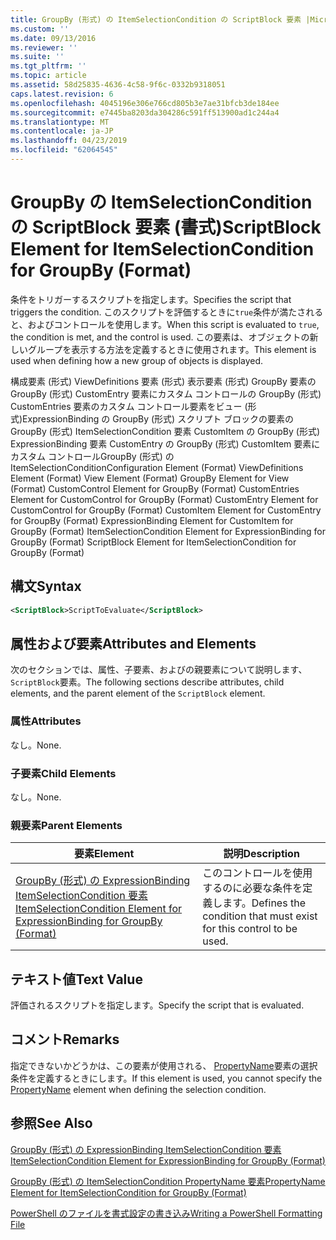 ```yaml
---
title: GroupBy (形式) の ItemSelectionCondition の ScriptBlock 要素 |Microsoft Docs
ms.custom: ''
ms.date: 09/13/2016
ms.reviewer: ''
ms.suite: ''
ms.tgt_pltfrm: ''
ms.topic: article
ms.assetid: 58d25835-4636-4c58-9f6c-0332b9318051
caps.latest.revision: 6
ms.openlocfilehash: 4045196e306e766cd805b3e7ae31bfcb3de184ee
ms.sourcegitcommit: e7445ba8203da304286c591ff513900ad1c244a4
ms.translationtype: MT
ms.contentlocale: ja-JP
ms.lasthandoff: 04/23/2019
ms.locfileid: "62064545"
---
```

# <a name="scriptblock-element-for-itemselectioncondition-for-groupby-format"></a><span data-ttu-id="acecd-102">GroupBy の ItemSelectionCondition の ScriptBlock 要素 (書式)</span><span class="sxs-lookup"><span data-stu-id="acecd-102">ScriptBlock Element for ItemSelectionCondition for GroupBy (Format)</span></span>

<span data-ttu-id="acecd-103">条件をトリガーするスクリプトを指定します。</span><span class="sxs-lookup"><span data-stu-id="acecd-103">Specifies the script that triggers the condition.</span></span> <span data-ttu-id="acecd-104">このスクリプトを評価するときに`true`条件が満たされると、およびコントロールを使用します。</span><span class="sxs-lookup"><span data-stu-id="acecd-104">When this script is evaluated to `true`, the condition is met, and the control is used.</span></span> <span data-ttu-id="acecd-105">この要素は、オブジェクトの新しいグループを表示する方法を定義するときに使用されます。</span><span class="sxs-lookup"><span data-stu-id="acecd-105">This element is used when defining how a new group of objects is displayed.</span></span>

<span data-ttu-id="acecd-106">構成要素 (形式) ViewDefinitions 要素 (形式) 表示要素 (形式) GroupBy 要素の GroupBy (形式) CustomEntry 要素にカスタム コントロールの GroupBy (形式) CustomEntries 要素のカスタム コントロール要素をビュー (形式)ExpressionBinding の GroupBy (形式) スクリプト ブロックの要素の GroupBy (形式) ItemSelectionCondition 要素 CustomItem の GroupBy (形式) ExpressionBinding 要素 CustomEntry の GroupBy (形式) CustomItem 要素にカスタム コントロールGroupBy (形式) の ItemSelectionCondition</span><span class="sxs-lookup"><span data-stu-id="acecd-106">Configuration Element (Format) ViewDefinitions Element (Format) View Element (Format) GroupBy Element for View (Format) CustomControl Element for GroupBy (Format) CustomEntries Element for CustomControl for GroupBy (Format) CustomEntry Element for CustomControl for GroupBy (Format) CustomItem Element for CustomEntry for GroupBy (Format) ExpressionBinding Element for CustomItem for GroupBy (Format) ItemSelectionCondition Element for ExpressionBinding for GroupBy (Format) ScriptBlock Element for ItemSelectionCondition for GroupBy (Format)</span></span>

## <a name="syntax"></a><span data-ttu-id="acecd-107">構文</span><span class="sxs-lookup"><span data-stu-id="acecd-107">Syntax</span></span>

```xml
<ScriptBlock>ScriptToEvaluate</ScriptBlock>
```

## <a name="attributes-and-elements"></a><span data-ttu-id="acecd-108">属性および要素</span><span class="sxs-lookup"><span data-stu-id="acecd-108">Attributes and Elements</span></span>

<span data-ttu-id="acecd-109">次のセクションでは、属性、子要素、およびの親要素について説明します、`ScriptBlock`要素。</span><span class="sxs-lookup"><span data-stu-id="acecd-109">The following sections describe attributes, child elements, and the parent element of the `ScriptBlock` element.</span></span>

### <a name="attributes"></a><span data-ttu-id="acecd-110">属性</span><span class="sxs-lookup"><span data-stu-id="acecd-110">Attributes</span></span>

<span data-ttu-id="acecd-111">なし。</span><span class="sxs-lookup"><span data-stu-id="acecd-111">None.</span></span>

### <a name="child-elements"></a><span data-ttu-id="acecd-112">子要素</span><span class="sxs-lookup"><span data-stu-id="acecd-112">Child Elements</span></span>

<span data-ttu-id="acecd-113">なし。</span><span class="sxs-lookup"><span data-stu-id="acecd-113">None.</span></span>

### <a name="parent-elements"></a><span data-ttu-id="acecd-114">親要素</span><span class="sxs-lookup"><span data-stu-id="acecd-114">Parent Elements</span></span>

|<span data-ttu-id="acecd-115">要素</span><span class="sxs-lookup"><span data-stu-id="acecd-115">Element</span></span>|<span data-ttu-id="acecd-116">説明</span><span class="sxs-lookup"><span data-stu-id="acecd-116">Description</span></span>|
|-------------|-----------------|
|[<span data-ttu-id="acecd-117">GroupBy (形式) の ExpressionBinding ItemSelectionCondition 要素</span><span class="sxs-lookup"><span data-stu-id="acecd-117">ItemSelectionCondition Element for ExpressionBinding for GroupBy (Format)</span></span>](./itemselectioncondition-element-for-expressionbinding-for-groupby-format.md)|<span data-ttu-id="acecd-118">このコントロールを使用するのに必要な条件を定義します。</span><span class="sxs-lookup"><span data-stu-id="acecd-118">Defines the condition that must exist for this control to be used.</span></span>|

## <a name="text-value"></a><span data-ttu-id="acecd-119">テキスト値</span><span class="sxs-lookup"><span data-stu-id="acecd-119">Text Value</span></span>

<span data-ttu-id="acecd-120">評価されるスクリプトを指定します。</span><span class="sxs-lookup"><span data-stu-id="acecd-120">Specify the script that is evaluated.</span></span>

## <a name="remarks"></a><span data-ttu-id="acecd-121">コメント</span><span class="sxs-lookup"><span data-stu-id="acecd-121">Remarks</span></span>

<span data-ttu-id="acecd-122">指定できないかどうかは、この要素が使用される、 [PropertyName](./propertyname-element-for-itemselectioncondition-for-groupby-format.md)要素の選択条件を定義するときにします。</span><span class="sxs-lookup"><span data-stu-id="acecd-122">If this element is used, you cannot specify the [PropertyName](./propertyname-element-for-itemselectioncondition-for-groupby-format.md) element when defining the selection condition.</span></span>

## <a name="see-also"></a><span data-ttu-id="acecd-123">参照</span><span class="sxs-lookup"><span data-stu-id="acecd-123">See Also</span></span>

[<span data-ttu-id="acecd-124">GroupBy (形式) の ExpressionBinding ItemSelectionCondition 要素</span><span class="sxs-lookup"><span data-stu-id="acecd-124">ItemSelectionCondition Element for ExpressionBinding for GroupBy (Format)</span></span>](./itemselectioncondition-element-for-expressionbinding-for-groupby-format.md)

[<span data-ttu-id="acecd-125">GroupBy (形式) の ItemSelectionCondition PropertyName 要素</span><span class="sxs-lookup"><span data-stu-id="acecd-125">PropertyName Element for ItemSelectionCondition for GroupBy (Format)</span></span>](./propertyname-element-for-itemselectioncondition-for-groupby-format.md)

[<span data-ttu-id="acecd-126">PowerShell のファイルを書式設定の書き込み</span><span class="sxs-lookup"><span data-stu-id="acecd-126">Writing a PowerShell Formatting File</span></span>](./writing-a-powershell-formatting-file.md)
